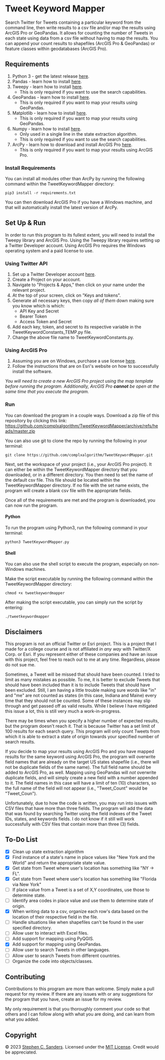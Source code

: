 # Tweet Keyword Mapper
Search Twitter for Tweets containing a particular keyword from the command line, then write results to a csv file and/or map the results using ArcGIS Pro or GeoPandas. It allows for counting the number of Tweets in each state using data from a csv file without having to map the results. You can append your count results to shapefiles (ArcGIS Pro & GeoPandas) or feature classes within geodatabases (ArcGIS Pro).

## Requirements
1. Python 3 - get the latest release [here](https://www.python.org/downloads).
2. Pandas - learn how to install [here](https://pandas.pydata.org/docs/getting_started/install.html).
3. Tweepy - learn how to install [here](https://docs.tweepy.org/en/stable/install.html).
    - This is only required if you want to use the search capabilities.
4. GeoPandas - learn how to install [here](https://geopandas.org/en/stable/getting_started/install.html).
    - This is only required if you want to map your results using GeoPandas.
5. Matplotlib - learn how to install [here](https://matplotlib.org/stable/users/installing/index.html).
    - This is only required if you want to map your results using GeoPandas.
6. Numpy - learn how to install [here](https://numpy.org/install/).
    - Only used in a single line in the state extraction algorithm.
    - This is only required if you want to use the search capabilities.
7. ArcPy - learn how to download and install ArcGIS Pro [here](https://pro.arcgis.com/en/pro-app/latest/get-started/download-arcgis-pro.htm).
    - This is only required if you want to map your results using ArcGIS Pro.

### Install Requirements
You can install all modules other than ArcPy by running the following command within the TweetKeywordMapper directory:
```
pip3 install -r requirements.txt
```
You can then download ArcGIS Pro if you have a Windows machine, and that will automatically install the latest version of ArcPy.

## Set Up & Run
In order to run this program to its fullest extent, you will need to install the Tweepy library and ArcGIS Pro. Using the Tweepy library requires setting up a Twitter Developer account. Using ArcGIS Pro requires the Windows operating system and a paid license to use.

### Using Twitter API
1. Set up a Twitter Developer account [here](https://developer.twitter.com).
2. Create a Project on your account.
3. Navigate to "Projects & Apps," then click on your name under the relevant project.
4. At the top of your screen, click on "Keys and tokens".
5. Generate all necessary keys, then copy <em>all of them</em> down making sure you know which is which:
    - API Key and Secret
    - Bearer Token
    - Access Token and Secret
6. Add each key, token, and secret to its respective variable in the TweetKeywordConstants_TEMP.py file.
7. Change the above file name to TweetKeywordConstants.py.

### Using ArcGIS Pro
1. Assuming you are on Windows, purchase a use license [here](https://www.esri.com/en-us/arcgis/products/arcgis-pro/buy#for-individuals).
2. Follow the instructions that are on Esri's website on how to successfully install the software.

<em>You will need to create a new ArcGIS Pro project using the map template before running the program.</em>
<em>Additionally, ArcGIS Pro **cannot** be open at the same time that you execute the program.</em>

### Run
You can download the program in a couple ways. Download a zip file of this repository by clicking this link: https://github.com/complxalgorithm/TweetKeywordMapper/archive/refs/heads/master.zip

You can also use git to clone the repo by running the following in your terminal:
```
git clone https://github.com/complxalgorithm/TweetKeywordMapper.git
```
Next, set the workspace of your project (i.e., your ArcGIS Pro project). It can either be within the TweetKeywordMapper directory that you downloaded, or in a different directory. You then need to set the name of the default csv file. This file should be located within the TweetKeywordMapper directory. If no file with the set name exists, the program will create a blank csv file with the appropriate fields.

Once all of the requirements are met and the program is downloaded, you can now run the program.

#### Python
To run the program using Python3, run the following command in your terminal:
```
python3 TweetKeywordMapper.py
```

#### Shell
You can also use the shell script to execute the program, especially on non-Windows machines.

Make the script executable by running the following command within the TweetKeywordMapper directory:
```
chmod +x tweetkeywordmapper
```

After making the script executable, you can simply run the script by entering:
```
./tweetkeywordmapper
```

## Disclaimers
This program is not an official Twitter or Esri project. This is a project that I made for a college course and is not affiliated <em>in any way</em> with Twitter/X Corp. or Esri. If you represent either of these companies and have an issue with this project, feel free to reach out to me at any time. Regardless, please do not sue me.

Sometimes, a Tweet will be missed that should have been counted. I tried to limit as many mistakes as possible. To me, it is better to exclude Tweets that should have been included than it is to include Tweets that should have been excluded. Still, I am having a little trouble making sure words like "in" and "me" are not counted as states (in this case, Indiana and Maine) every time that they should not be counted. Some of these instances may slip through and get passed off as valid results. While I believe I have mitigated this issue a lot, this is still very much a work-in-progress.

There may be times when you specify a higher number of expected results, but the program doesn't reach it. That is because Twitter has a set limit of 100 results for each search query. This program will only count Tweets from which it is able to extract a state of origin towards your specified number of search results.

If you decide to map your results using ArcGIS Pro and you have mapped results for the same keyword using ArcGIS Pro, the program will overwrite field names that are already on the target US states shapefile (i.e., there will not be duplicate fields of the same name). The full field name should be added to ArcGIS Pro, as well. Mapping using GeoPandas will <em>not</em> overwrite duplicate fields, and will simply create a new field with a number appended to it. The field names in this case will have a limit of ten (10) characters, so the full name of the field will not appear (i.e., "Tweet_Count" would be "Tweet_Coun").

Unfortunately, due to how the code is written, you may run into issues with CSV files that have more than three fields. The program will add the data that was found by searching Twitter using the field indexes of the Tweet IDs, states, and keywords fields. I do not know if it still will work successfully with CSV files that contain more than three (3) fields.

## To-Do List
- [X] Clean up state extraction algorithm
- [X] Find instance of a state's name in place values like "New York and the World" and return the appropriate state value.
- [X] Get state from Tweet where user's location has something like "NY -> FL".
- [X] Get state from Tweet where user's location has something like "Florida via New York"
- [ ] If place value from a Tweet is a set of X,Y coordinates, use those to determine state.
- [ ] Identify area codes in place value and use them to determine state of origin.
- [X] When writing data to a csv, organize each row's data based on the location of their respective field in the file.
- [ ] Handle situations like when shapefiles can't be found in the user specified directory.
- [ ] Allow user to interact with Excel files.
- [ ] Add support for mapping using PyQGIS.
- [X] Add support for mapping using GeoPandas.
- [ ] Allow user to search Tweets in other languages.
- [ ] Allow user to search Tweets from different countries.
- [ ] Organize the code into objects/classes.

## Contributing
Contributions to this program are more than welcome. Simply make a pull request for my review. If there are any issues with or any suggestions for the program that you have, create an issue for my review.

My only requirement is that you thoroughly comment your code so that others and I can follow along with what you are doing, and can learn from what you added.

## Copyright
&copy; 2023 [Stephen C. Sanders](https://stephensanders.me). Licensed under the <a href="https://github.com/complxalgorithm/TweetKeywordMapper/blob/master/LICENSE">MIT License</a>. Credit would be appreciated.
